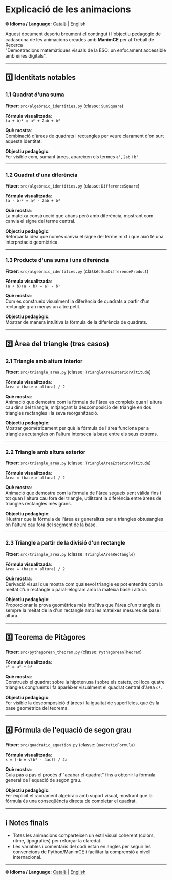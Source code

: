 # Explicació de les animacions

**🌐 Idioma / Language:** [Català](explicacio_animacions.ca.md) | [English](../en/installation_guide.md)

Aquest document descriu breument el contingut i l'objectiu pedagògic de cadascuna de les animacions creades amb **ManimCE** per al Treball de Recerca  
"Demostracions matemàtiques visuals de la ESO: un enfocament accessible amb eines digitals".

---

## 1️⃣ Identitats notables

### 1.1 Quadrat d'una suma

**Fitxer**: `src/algebraic_identities.py` (classe: `SumSquare`)

**Fórmula visualitzada**:  
`(a + b)² = a² + 2ab + b²`

**Què mostra**:  
Combinació d'àrees de quadrats i rectangles per veure clarament d'on surt aquesta identitat.

**Objectiu pedagògic**:  
Fer visible com, sumant àrees, apareixen els termes `a²`, `2ab` i `b²`.

---

### 1.2 Quadrat d'una diferència

**Fitxer**: `src/algebraic_identities.py` (classe: `DifferenceSquare`)

**Fórmula visualitzada**:  
`(a - b)² = a² - 2ab + b²`

**Què mostra**:  
La mateixa construcció que abans però amb diferència, mostrant com canvia el signe del terme central.

**Objectiu pedagògic**:  
Reforçar la idea que només canvia el signe del terme mixt i que això té una interpretació geomètrica.

---

### 1.3 Producte d'una suma i una diferència

**Fitxer**: `src/algebraic_identities.py` (classe: `SumDifferenceProduct`)

**Fórmula visualitzada**:  
`(a + b)(a - b) = a² - b²`

**Què mostra**:  
Com es construeix visualment la diferència de quadrats a partir d'un rectangle gran menys un altre petit.

**Objectiu pedagògic**:  
Mostrar de manera intuïtiva la fórmula de la diferència de quadrats.

---

## 2️⃣ Àrea del triangle (tres casos)

### 2.1 Triangle amb altura interior

**Fitxer**: `src/triangle_area.py` (classe: `TriangleAreaInteriorAltitude`)

**Fórmula visualitzada**:  
`Àrea = (base × altura) / 2`

**Què mostra**:  
Animació que demostra com la fórmula de l'àrea es compleix quan l'altura cau dins del triangle, mitjançant la descomposició del triangle en dos triangles rectangles i la seva reorganització.

**Objectiu pedagògic**:  
Mostrar geomètricament per què la fórmula de l'àrea funciona per a triangles acutangles on l'altura interseca la base entre els seus extrems.

---

### 2.2 Triangle amb altura exterior

**Fitxer**: `src/triangle_area.py` (classe: `TriangleAreaExteriorAltitude`)

**Fórmula visualitzada**:  
`Àrea = (base × altura) / 2`

**Què mostra**:  
Animació que demostra com la fórmula de l'àrea segueix sent vàlida fins i tot quan l'altura cau fora del triangle, utilitzant la diferència entre àrees de triangles rectangles més grans.

**Objectiu pedagògic**:  
Il·lustrar que la fórmula de l'àrea es generalitza per a triangles obtusangles on l'altura cau fora del segment de la base.

---

### 2.3 Triangle a partir de la divisió d'un rectangle

**Fitxer**: `src/triangle_area.py` (classe: `TriangleAreaRectangle`)

**Fórmula visualitzada**:  
`Àrea = (base × altura) / 2`

**Què mostra**:  
Derivació visual que mostra com qualsevol triangle es pot entendre com la meitat d'un rectangle o paral·lelogram amb la mateixa base i altura.

**Objectiu pedagògic**:  
Proporcionar la prova geomètrica més intuïtiva que l'àrea d'un triangle és sempre la meitat de la d'un rectangle amb les mateixes mesures de base i altura.

---

## 3️⃣ Teorema de Pitàgores

**Fitxer**: `src/pythagorean_theorem.py` (classe: `PythagoreanTheorem`)

**Fórmula visualitzada**:  
`c² = a² + b²`

**Què mostra**:  
Construeix el quadrat sobre la hipotenusa i sobre els catets, col·loca quatre triangles congruents i fa aparèixer visualment el quadrat central d'àrea `c²`.

**Objectiu pedagògic**:  
Fer visible la descomposició d'àrees i la igualtat de superfícies, que és la base geomètrica del teorema.

---

## 4️⃣ Fórmula de l'equació de segon grau

**Fitxer**: `src/quadratic_equation.py` (classe: `QuadraticFormula`)

**Fórmula visualitzada**:  
`x = [-b ± √(b² - 4ac)] / 2a`

**Què mostra**:  
Guia pas a pas el procés d'"acabar el quadrat" fins a obtenir la fórmula general de l'equació de segon grau.

**Objectiu pedagògic**:  
Fer explícit el raonament algebraic amb suport visual, mostrant que la fórmula és una conseqüència directa de completar el quadrat.

---

## ℹ️ Notes finals

- Totes les animacions comparteixen un estil visual coherent (colors, ritme, tipografies) per reforçar la claredat.
- Les variables i comentaris del codi estan en anglès per seguir les convencions de Python/ManimCE i facilitar la comprensió a nivell internacional.

---

**🌐 Idioma / Language:** [Català](explicacio_animacions.ca.md) | [English](../en/installation_guide.md)

